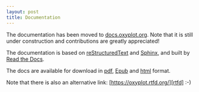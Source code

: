 ```yaml
---
layout: post
title: Documentation
---
```


The documentation has been moved to [docs.oxyplot.org]. Note that it is still under construction and contributions are greatly appreciated!

The documentation is based on [reStructuredText] and [Sphinx], and built by [Read the Docs].

The docs are available for download in [pdf], [Epub] and [html] format.

Note that there is also an alternative link: [https://oxyplot.rtfd.org/][rtfd] :-)

[docs.oxyplot.org]: https://docs.oxyplot.org
[rtfd]: https://oxyplot.rtfd.org/
[reStructuredText]: https://docutils.sourceforge.net/rst.html
[Sphinx]: https://sphinx-doc.org/
[Read the Docs]: https://readthedocs.org/
[Epub]: https://readthedocs.org/projects/oxyplot/downloads/epub/latest/
[pdf]: https://readthedocs.org/projects/oxyplot/downloads/pdf/latest/
[html]: https://readthedocs.org/projects/oxyplot/downloads/htmlzip/latest/